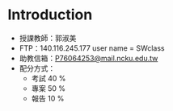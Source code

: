 # Introduction

* 授課教師：郭淑美
* FTP：140.116.245.177 user name = SWclass
* 助教信箱：P76064253@mail.ncku.edu.tw
* 配分方式：
  * 考試 40 %
  * 專案 50 %
  * 報告 10 %


